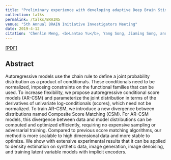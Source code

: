 ```yaml
---
title: "Preliminary experience with developing adaptive Deep Brain Stimulation for Obsessive Compulsive Disorder"
collection: talks
permalink: /talks/BRAIN5
venue: "5th Annual BRAIN Initiative Investigators Meeting"
date: 2019-4-12
citation: 'Chenlin Meng, <b>Lantao Yu</b>, Yang Song, Jiaming Song, and Stefano Ermon. <i>The 34th Conference on Neural Information Processing Systems</i>. <b>NeurIPS 2020</b>.'
---
```


[[PDF]](https://arxiv.org/pdf/2010.12810.pdf)

## Abstract
Autoregressive models use the chain rule to define a joint probability distribution as a product of conditionals. These conditionals need to be normalized, imposing constraints on the functional families that can be used. To increase flexibility, we propose autoregressive conditional score models (AR-CSM) and parameterize the joint distribution in terms of the derivatives of univariate log-conditionals (scores), which need not be normalized. To train AR-CSM, we introduce a new divergence between distributions named Composite Score Matching (CSM). For AR-CSM models, this divergence between data and model distributions can be computed and optimized efficiently, requiring no expensive sampling or adversarial training. Compared to previous score matching algorithms, our method is more scalable to high dimensional data and more stable to optimize. We show with extensive experimental results that it can be applied to density estimation on synthetic data, image generation, image denoising, and training latent variable models with implicit encoders.
